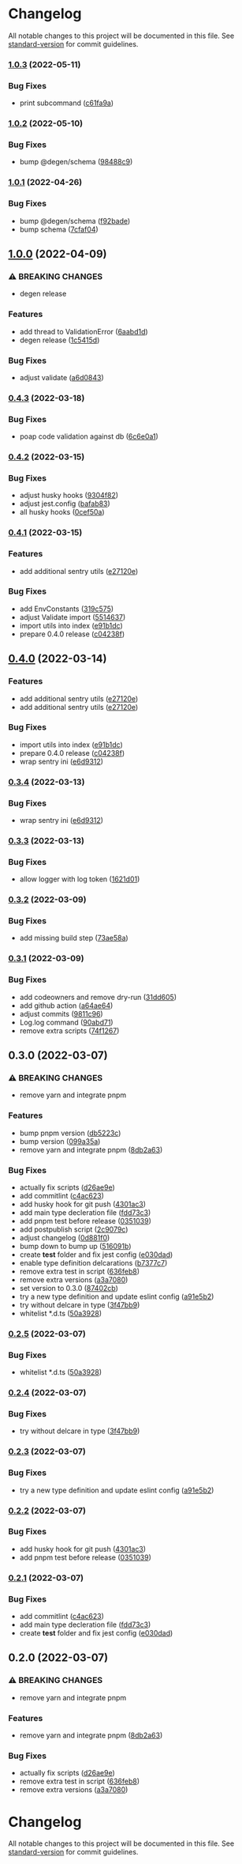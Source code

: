 # Changelog

All notable changes to this project will be documented in this file. See [standard-version](https://github.com/conventional-changelog/standard-version) for commit guidelines.

### [1.0.3](https://github.com/degen-workgroup/common-utils/compare/v1.0.2...v1.0.3) (2022-05-11)


### Bug Fixes

* print subcommand ([c61fa9a](https://github.com/degen-workgroup/common-utils/commit/c61fa9a21bec68ad26f2393e6a4b929c80fce6c1))

### [1.0.2](https://github.com/degen-workgroup/common-utils/compare/v1.0.1...v1.0.2) (2022-05-10)


### Bug Fixes

* bump @degen/schema ([98488c9](https://github.com/degen-workgroup/common-utils/commit/98488c9e336892f986fe04abe0489db28c406046))

### [1.0.1](https://github.com/degen-workgroup/common-utils/compare/v1.0.0...v1.0.1) (2022-04-26)


### Bug Fixes

* bump @degen/schema ([f92bade](https://github.com/degen-workgroup/common-utils/commit/f92bade5328c20cc8ead139d6911055d4459124d))
* bump schema ([7cfaf04](https://github.com/degen-workgroup/common-utils/commit/7cfaf04fbbd7625719c433cf2b054ab2bb5976ef))

## [1.0.0](https://github.com/degen-workgroup/common-utils/compare/v0.4.3...v1.0.0) (2022-04-09)


### ⚠ BREAKING CHANGES

* degen release

### Features

* add thread to ValidationError ([6aabd1d](https://github.com/degen-workgroup/common-utils/commit/6aabd1de907b99bb2cbec7b54fc0a120f22fc03f))
* degen release ([1c5415d](https://github.com/degen-workgroup/common-utils/commit/1c5415d193565e36ac83da4795b6153a6a598ad2))


### Bug Fixes

* adjust validate ([a6d0843](https://github.com/degen-workgroup/common-utils/commit/a6d0843dcba814d8e4608a56c03437235c514ca8))

### [0.4.3](https://github.com/degen-workgroup/common-utils/compare/v0.4.2...v0.4.3) (2022-03-18)


### Bug Fixes

* poap code validation against db ([6c6e0a1](https://github.com/degen-workgroup/common-utils/commit/6c6e0a1590b915736396ae2e773ee4d8d4e78a74))

### [0.4.2](https://github.com/degen-workgroup/common-utils/compare/v0.4.1...v0.4.2) (2022-03-15)


### Bug Fixes

* adjust husky hooks ([9304f82](https://github.com/degen-workgroup/common-utils/commit/9304f829f3535b0c8be155ef33f63988deb430ca))
* adjust jest.config ([bafab83](https://github.com/degen-workgroup/common-utils/commit/bafab832066aa757e99be6fa580c8844de7d7be4))
* all husky hooks ([0cef50a](https://github.com/degen-workgroup/common-utils/commit/0cef50a439a6791635e343ff662156514398cf71))

### [0.4.1](https://github.com/degen-workgroup/common-utils/compare/v0.3.4...v0.4.1) (2022-03-15)


### Features

* add additional sentry utils ([e27120e](https://github.com/degen-workgroup/common-utils/commit/e27120e6f5ad55fa97decb28f5417dda8ea84d10))


### Bug Fixes

* add EnvConstants ([319c575](https://github.com/degen-workgroup/common-utils/commit/319c575fba7bca9b42cbd00b19a28e8ec33b7474))
* adjust Validate import ([5514637](https://github.com/degen-workgroup/common-utils/commit/55146370e0259d4a27d5f3dd7173ce1a584c7d06))
* import utils into index ([e91b1dc](https://github.com/degen-workgroup/common-utils/commit/e91b1dcdd618758c586c658420e7e73cdce38997))
* prepare 0.4.0 release ([c04238f](https://github.com/degen-workgroup/common-utils/commit/c04238faefcb57298572761885de74dd4119dead))

## [0.4.0](https://github.com/degen-workgroup/common-utils/compare/v0.3.3...v0.4.0) (2022-03-14)


### Features

* add additional sentry utils ([e27120e](https://github.com/degen-workgroup/common-utils/commit/e27120e6f5ad55fa97decb28f5417dda8ea84d10))
* add additional sentry utils ([e27120e](https://github.com/degen-workgroup/common-utils/commit/e27120e6f5ad55fa97decb28f5417dda8ea84d10))


### Bug Fixes

* import utils into index ([e91b1dc](https://github.com/degen-workgroup/common-utils/commit/e91b1dcdd618758c586c658420e7e73cdce38997))
* prepare 0.4.0 release ([c04238f](https://github.com/degen-workgroup/common-utils/commit/c04238faefcb57298572761885de74dd4119dead))
* wrap sentry ini ([e6d9312](https://github.com/degen-workgroup/common-utils/commit/e6d9312f7d3f5532812c07101a12180a3dfcdd7c))

### [0.3.4](https://github.com/degen-workgroup/common-utils/compare/v0.3.3...v0.3.4) (2022-03-13)


### Bug Fixes

* wrap sentry ini ([e6d9312](https://github.com/degen-workgroup/common-utils/commit/e6d9312f7d3f5532812c07101a12180a3dfcdd7c))

### [0.3.3](https://github.com/degen-workgroup/common-utils/compare/v0.3.2...v0.3.3) (2022-03-13)


### Bug Fixes

* allow logger with log token ([1621d01](https://github.com/degen-workgroup/common-utils/commit/1621d0163cebafff0a7e59828b5b9dd414705268))

### [0.3.2](https://github.com/degen-workgroup/common-utils/compare/v0.3.1...v0.3.2) (2022-03-09)


### Bug Fixes

* add missing build step ([73ae58a](https://github.com/degen-workgroup/common-utils/commit/73ae58abde2c9f6d493b46df94e067f1123103de))

### [0.3.1](https://github.com/degen-workgroup/common-utils/compare/v0.3.0...v0.3.1) (2022-03-09)


### Bug Fixes

* add codeowners and remove dry-run ([31dd605](https://github.com/degen-workgroup/common-utils/commit/31dd605481190eee6ce4b3730cb41b9ff6c69e78))
* add github action ([a64ae64](https://github.com/degen-workgroup/common-utils/commit/a64ae6454e5393f562b1911ff239bdd2af1a0028))
* adjust commits ([9811c96](https://github.com/degen-workgroup/common-utils/commit/9811c96cfd37f51c147be31949c9b01273e58071))
* Log.log command ([90abd71](https://github.com/degen-workgroup/common-utils/commit/90abd71a9f46b6c62030ff6fe5e4218d1e20f282))
* remove extra scripts ([74f1267](https://github.com/degen-workgroup/common-utils/commit/74f12679966fc2cf6fba3b7ced4c4efb4daaa2f1))

## 0.3.0 (2022-03-07)


### ⚠ BREAKING CHANGES

* remove yarn and integrate pnpm

### Features

* bump pnpm version ([db5223c](https://github.com/degen-workgroup/common-utils/commit/db5223cbe692538b739b32a2e6ba16ec5b03cd2f))
* bump version ([099a35a](https://github.com/degen-workgroup/common-utils/commit/099a35a5da01e5e8af5fcd13e7e360fb27a82f08))
* remove yarn and integrate pnpm ([8db2a63](https://github.com/degen-workgroup/common-utils/commit/8db2a63cb5e2ade58a665c74ac43f78802556028))


### Bug Fixes

* actually fix scripts ([d26ae9e](https://github.com/degen-workgroup/common-utils/commit/d26ae9e23278b114e601560dad7f3926186c6cc8))
* add commitlint ([c4ac623](https://github.com/degen-workgroup/common-utils/commit/c4ac623ec8049cbc748ec802effaa3fa751527a6))
* add husky hook for git push ([4301ac3](https://github.com/degen-workgroup/common-utils/commit/4301ac32064121c8bd23e66137b813b928cda3ff))
* add main type decleration file ([fdd73c3](https://github.com/degen-workgroup/common-utils/commit/fdd73c352051352f964313fd6749f951bf665237))
* add pnpm test before release ([0351039](https://github.com/degen-workgroup/common-utils/commit/0351039683545a1e44eea3956828e6eb68cbd50b))
* add postpublish script ([2c9079c](https://github.com/degen-workgroup/common-utils/commit/2c9079cf2de9a49fd8f1ffdbd421ef77d5988523))
* adjust changelog ([0d881f0](https://github.com/degen-workgroup/common-utils/commit/0d881f0455b7d669a50f11f61a773448b9c2de8e))
* bump down to bump up ([516091b](https://github.com/degen-workgroup/common-utils/commit/516091baf76b9e20f157f309009c74785841d0db))
* create __test__ folder and fix jest config ([e030dad](https://github.com/degen-workgroup/common-utils/commit/e030dad640cec8d56fb063d4639ed15966b16537))
* enable type definition delcarations ([b7377c7](https://github.com/degen-workgroup/common-utils/commit/b7377c7e0de4b5e8d6fc8a5a2c71180b6b0c8505))
* remove extra test in script ([636feb8](https://github.com/degen-workgroup/common-utils/commit/636feb8d4eeefffe24e07d3c5efb4345873c4c7d))
* remove extra versions ([a3a7080](https://github.com/degen-workgroup/common-utils/commit/a3a70805c870519d9f5cfc12896225b65d79f6bf))
* set version to 0.3.0 ([87402cb](https://github.com/degen-workgroup/common-utils/commit/87402cbe2f4f268a03e12c5c628345c6a2cfea66))
* try a new type definition and update eslint config ([a91e5b2](https://github.com/degen-workgroup/common-utils/commit/a91e5b2f5c47ff3b825e89959c5688b72cbacb51))
* try without delcare in type ([3f47bb9](https://github.com/degen-workgroup/common-utils/commit/3f47bb9dcaf1b5eb8230489429c7d9c30b18aa76))
* whitelist *.d.ts ([50a3928](https://github.com/degen-workgroup/common-utils/commit/50a3928adaee0af57a6efdbdf73fcc26cf5feebf))

### [0.2.5](https://github.com/degen-workgroup/common-utils/compare/v0.2.4...v0.2.5) (2022-03-07)


### Bug Fixes

* whitelist *.d.ts ([50a3928](https://github.com/degen-workgroup/common-utils/commit/50a3928adaee0af57a6efdbdf73fcc26cf5feebf))

### [0.2.4](https://github.com/degen-workgroup/common-utils/compare/v0.2.3...v0.2.4) (2022-03-07)


### Bug Fixes

* try without delcare in type ([3f47bb9](https://github.com/degen-workgroup/common-utils/commit/3f47bb9dcaf1b5eb8230489429c7d9c30b18aa76))

### [0.2.3](https://github.com/degen-workgroup/common-utils/compare/v0.2.2...v0.2.3) (2022-03-07)


### Bug Fixes

* try a new type definition and update eslint config ([a91e5b2](https://github.com/degen-workgroup/common-utils/commit/a91e5b2f5c47ff3b825e89959c5688b72cbacb51))

### [0.2.2](https://github.com/degen-workgroup/common-utils/compare/v0.2.1...v0.2.2) (2022-03-07)


### Bug Fixes

* add husky hook for git push ([4301ac3](https://github.com/degen-workgroup/common-utils/commit/4301ac32064121c8bd23e66137b813b928cda3ff))
* add pnpm test before release ([0351039](https://github.com/degen-workgroup/common-utils/commit/0351039683545a1e44eea3956828e6eb68cbd50b))

### [0.2.1](https://github.com/degen-workgroup/common-utils/compare/v0.2.0...v0.2.1) (2022-03-07)


### Bug Fixes

* add commitlint ([c4ac623](https://github.com/degen-workgroup/common-utils/commit/c4ac623ec8049cbc748ec802effaa3fa751527a6))
* add main type decleration file ([fdd73c3](https://github.com/degen-workgroup/common-utils/commit/fdd73c352051352f964313fd6749f951bf665237))
* create __test__ folder and fix jest config ([e030dad](https://github.com/degen-workgroup/common-utils/commit/e030dad640cec8d56fb063d4639ed15966b16537))

## 0.2.0 (2022-03-07)


### ⚠ BREAKING CHANGES

* remove yarn and integrate pnpm

### Features

* remove yarn and integrate pnpm ([8db2a63](https://github.com/degen-workgroup/common-utils/commit/8db2a63cb5e2ade58a665c74ac43f78802556028))


### Bug Fixes

* actually fix scripts ([d26ae9e](https://github.com/degen-workgroup/common-utils/commit/d26ae9e23278b114e601560dad7f3926186c6cc8))
* remove extra test in script ([636feb8](https://github.com/degen-workgroup/common-utils/commit/636feb8d4eeefffe24e07d3c5efb4345873c4c7d))
* remove extra versions ([a3a7080](https://github.com/degen-workgroup/common-utils/commit/a3a70805c870519d9f5cfc12896225b65d79f6bf))

# Changelog

All notable changes to this project will be documented in this file. See [standard-version](https://github.com/conventional-changelog/standard-version) for commit guidelines.
